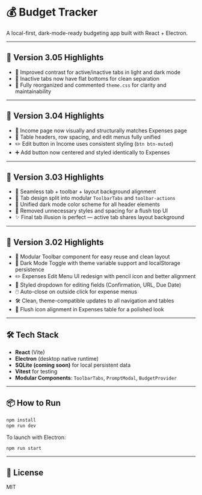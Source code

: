 # 💰 Budget Tracker

A local-first, dark-mode-ready budgeting app built with React + Electron.

---

## 🚀 Version 3.05 Highlights

- 🎨 Improved contrast for active/inactive tabs in light and dark mode
- 🔲 Inactive tabs now have flat bottoms for clean separation
- 🧼 Fully reorganized and commented `theme.css` for clarity and maintainability

---

## 🚀 Version 3.04 Highlights

- 🔁 Income page now visually and structurally matches Expenses page
- 🧾 Table headers, row spacing, and edit menus fully unified
- ✏️ Edit button in Income uses consistent styling (`btn btn-muted`)
- ➕ Add button now centered and styled identically to Expenses

---

## 🚀 Version 3.03 Highlights

- 🎯 Seamless tab + toolbar + layout background alignment
- 🧱 Tab design split into modular `ToolbarTabs` and `toolbar-actions`
- 🎨 Unified dark mode color scheme for all header elements
- 🧼 Removed unnecessary styles and spacing for a flush top UI
- ✨ Final tab illusion is perfect — active tab shares layout background

---

## 🚀 Version 3.02 Highlights

- 🔧 Modular Toolbar component for easy reuse and clean layout
- 🌙 Dark Mode Toggle with theme variable support and localStorage persistence
- ✏️ Expenses Edit Menu UI redesign with pencil icon and better alignment
- 🧱 Styled dropdown for editing fields (Confirmation, URL, Due Date)
- 🖱️ Auto-close on outside click for expense menus
- 🛠️ Clean, theme-compatible updates to all navigation and tables
- 💄 Flush icon alignment in Expenses table for a polished look

---

## 🛠️ Tech Stack

- **React** (Vite)
- **Electron** (desktop native runtime)
- **SQLite (coming soon)** for local persistent data
- **Vitest** for testing
- **Modular Components**: `ToolbarTabs`, `PromptModal`, `BudgetProvider`

---

## 📦 How to Run

```bash
npm install
npm run dev
```

To launch with Electron:
```bash
npm run start
```

---

## 📄 License

MIT
